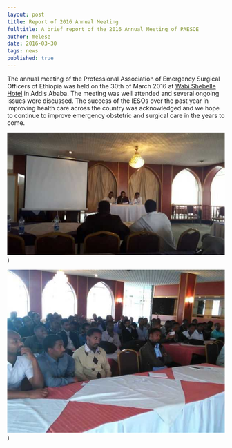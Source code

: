 ```yaml
---
layout: post
title: Report of 2016 Annual Meeting
fulltitle: A brief report of the 2016 Annual Meeting of PAESOE
author: melese
date: 2016-03-30
tags: news
published: true
---
```

The annual meeting of the Professional Association of Emergency Surgical Officers of Ethiopia was held on the 30th of March 2016 at [Wabi Shebelle Hotel](http://www.wabeshebellehotel.com.et/en/) in Addis Ababa. 
The meeting was well attended and several ongoing issues were discussed. 
The success of the IESOs over the past year in improving health care across the country was acknowledged and we hope to continue to improve emergency obstetric and surgical care in the years to come.

![Picture of PAESOE Panel Annual meeting in March 2016](/assets/images/2016-03-30-annual-meeting-panel.jpg))

![Picture of PAESOE Audience Annual meeting in March 2016](/assets/images/2016-03-30-annual-meeting-audience.jpg))